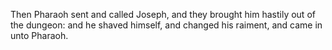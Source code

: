 Then Pharaoh sent and called Joseph, and they brought him hastily out of the dungeon: and he shaved himself, and changed his raiment, and came in unto Pharaoh.
